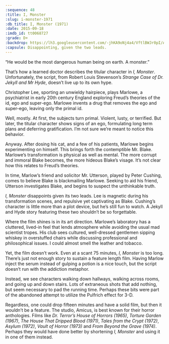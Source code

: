 ```yaml
---
:sequence: 48
:title: I, Monster
:slug: i-monster-1971
:db_title: I, Monster (1971)
:date: 2015-09-18
:imdb_id: tt0068727
:grade: D+
:backdrop: https://lh3.googleusercontent.com/-jhKA9oNj4a4/VftlBWJr0pI/AAAAAAAAC-A/dhBIvVcovaQ/s1000-Ic42-rj/i-monster-1971.jpg
:capsule: Disappointing, given the two leads.
---
```

“He would be the most dangerous human being on earth. A monster.”

That’s how a learned doctor describes the titular character in _I, Monster_. Unfortunately, the script, from Robert Louis Stevenson’s _Strange Case of Dr. Jekyll and Mr Hyde_, doesn’t live up to its own hype.

Christopher Lee, sporting an unwieldy hairpiece, plays Marlowe, a psychiatrist in early 20th century England exploring Freud’s theories of the id, ego and super-ego. Marlowe invents a drug that removes the ego and super-ego, leaving only the primal id.

Well, mostly. At first, the subjects turn primal. Violent, lusty, or terrified. But later, the titular character shows signs of an ego, formulating long term plans and deferring gratification. I’m not sure we’re meant to notice this behavior.

Anyway. After dosing his cat, and a few of his patients, Marlowe begins experimenting on himself. This brings forth the contemptible Mr. Blake. Marlowe’s transformation is physical as well as mental. The more corrupt and immoral Blake becomes, the more hideous Blake’s visage. It’s not clear how this relates to Freud’s theories.

In time, Marlow’s friend and solicitor Mr. Utterson, played by Peter Cushing, comes to believe Blake is blackmailing Marlowe. Seeking to aid his friend, Utterson investigates Blake, and begins to suspect the unthinkable truth.

_I, Monster_ disappoints given its two leads. Lee is magnetic during his transformation scenes, and repulsive yet captivating as Blake. Cushing’s character is little more than a plot device, but he’s still fun to watch. A Jekyll and Hyde story featuring these two shouldn’t be so forgettable.

Where the film shines is in its art direction. Marlowe’s laboratory has a cluttered, lived-in feel that lends atmosphere while avoiding the usual mad scientist tropes. His club sees cultured, well-dressed gentlemen sipping whiskey in overstuffed chairs while discussing professional and philosophical issues. I could almost smell the leather and tobacco.

Yet, the film doesn’t work. Even at a scant 75 minutes, _I, Monster_ is too long. There’s just not enough story to sustain a feature length film. Having Marlow inject the serum instead of gulping a potion is a nice touch, but the script doesn’t run with the addiction metaphor.

Instead, we see characters walking down hallways, walking across rooms, and going up and down stairs. Lots of extraneous shots that add nothing, but seem necessary to pad the running time. Perhaps these bits were part of the abandoned attempt to utilize the Pulfrich effect for 3-D.

Regardless, one could drop fifteen minutes and have a solid film, but then it wouldn’t be a feature. The studio, Amicus, is best known for their horror anthologies. Films like _Dr. Terror’s House of Horrors (1965)_, _Torture Garden (1967)_, _The House That Dripped Blood (1971)_, _Tales from the Crypt (1972)_, _Asylum (1972)_, _Vault of Horror (1973)_ and _From Beyond the Grave (1974)_. Perhaps they would have done better by shortening _I, Monster_ and using it in one of them instead.